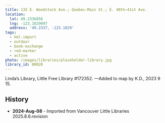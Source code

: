 ```yaml
---
title: 135 E. Woodstock Ave.; Quebec—Main St.; E. 40th—41st Ave.
location:
  lat: 49.2336856
  lng: -123.1029097
  address: '49.2337, -123.1029'
tags:
  - kml-import
  - outdoor
  - book-exchange
  - red-marker
  - active
photo: /images/libraries/placeholder-library.jpg
library_id: 00028
---
```

Linda’s Library, Little Free LIbrary #172352.
—Added to map by K.D., 2023 9 15. 

## History
- **2024-Aug-08** - Imported from Vancouver Little Libraries 2025.8.6.revision
